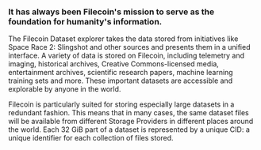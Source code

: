 ### It has always been Filecoin's mission to serve as the foundation for humanity's information.

The Filecoin Dataset explorer takes the data stored from initiatives like Space Race 2: Slingshot and other sources and presents them in a unified interface. A variety of data is stored on Filecoin, including telemetry and imaging, historical archives, Creative Commons-licensed media, entertainment archives, scientific research papers, machine learning training sets and more. These important datasets are accessible and explorable by anyone in the world. 

Filecoin is particularly suited for storing especially large datasets in a redundant fashion. This means that in many cases, the same dataset files will be available from different Storage Providers in different places around the world. Each 32 GiB part of a dataset is represented by a unique CID: a unique identifier for each collection of files stored.
